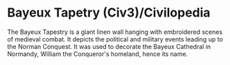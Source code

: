 # Bayeux Tapetry (Civ3)/Civilopedia

The Bayeux Tapestry is a giant linen wall hanging with embroidered scenes of medieval combat. It 
depicts the political and military events leading up to the Norman Conquest. It was used to 
decorate the Bayeux Cathedral in Normandy, William the Conqueror's homeland, hence its name.